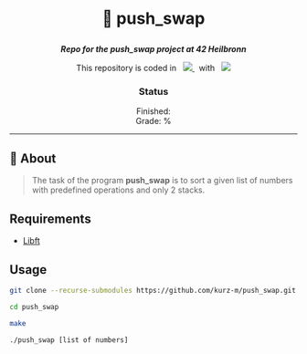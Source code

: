 <h1 align="center">
    <p>
        📓 push_swap
    </p>
</h1>

<p align="center">
    <b><i>Repo for the push_swap project at 42 Heilbronn</i></b>
</p>

<p align="center">
    This repository is coded in&nbsp&nbsp
    <a href="https://skillicons.dev">
        <img src="https://skillicons.dev/icons?i=c" />
    </a>
     &nbsp&nbspwith&nbsp&nbsp
    <a href="https://skillicons.dev">
        <img src="https://skillicons.dev/icons?i=neovim" />
    </a>
</p>

<h3 align="center">
    Status
</h3>

<p align="center">
    Finished: <br>
    Grade: %
</p>

---

## 💾 About
> The task of the program __push_swap__ is to sort a given list of numbers with predefined operations and only 2 stacks.

## Requirements
* [Libft](https://github.com/kurz-m/Libft)

## Usage

```bash
git clone --recurse-submodules https://github.com/kurz-m/push_swap.git
```

```bash
cd push_swap
```
```bash
make
```
```bash
./push_swap [list of numbers]
```
